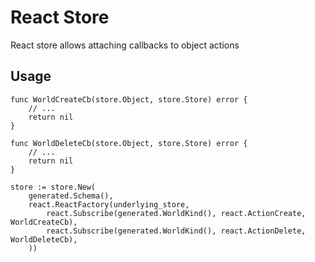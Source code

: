 # React Store
React store allows attaching callbacks to object actions

## Usage
```
func WorldCreateCb(store.Object, store.Store) error {
    // ...
    return nil
}

func WorldDeleteCb(store.Object, store.Store) error {
    // ...
    return nil
}

store := store.New(
    generated.Schema(),
    react.ReactFactory(underlying_store,
        react.Subscribe(generated.WorldKind(), react.ActionCreate, WorldCreateCb),
        react.Subscribe(generated.WorldKind(), react.ActionDelete, WorldDeleteCb),
    ))
```
